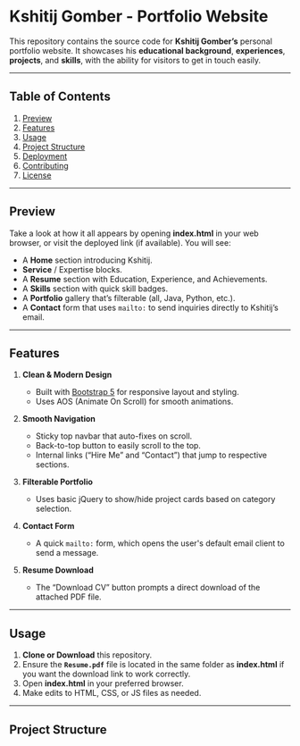 # Kshitij Gomber - Portfolio Website

This repository contains the source code for **Kshitij Gomber’s** personal portfolio website. It showcases his **educational background**, **experiences**, **projects**, and **skills**, with the ability for visitors to get in touch easily.  

---

## Table of Contents

1. [Preview](#preview)
2. [Features](#features)
3. [Usage](#usage)
4. [Project Structure](#project-structure)
5. [Deployment](#deployment)
6. [Contributing](#contributing)
7. [License](#license)

---

## Preview

Take a look at how it all appears by opening **index.html** in your web browser, or visit the deployed link (if available). You will see:
- A **Home** section introducing Kshitij.
- **Service** / Expertise blocks.
- A **Resume** section with Education, Experience, and Achievements.
- A **Skills** section with quick skill badges.
- A **Portfolio** gallery that’s filterable (all, Java, Python, etc.).
- A **Contact** form that uses `mailto:` to send inquiries directly to Kshitij’s email.

---

## Features

1. **Clean & Modern Design**  
   - Built with [Bootstrap 5](https://getbootstrap.com/) for responsive layout and styling.
   - Uses AOS (Animate On Scroll) for smooth animations.

2. **Smooth Navigation**  
   - Sticky top navbar that auto-fixes on scroll.
   - Back-to-top button to easily scroll to the top.
   - Internal links (“Hire Me” and “Contact”) that jump to respective sections.

3. **Filterable Portfolio**  
   - Uses basic jQuery to show/hide project cards based on category selection.

4. **Contact Form**  
   - A quick `mailto:` form, which opens the user's default email client to send a message.

5. **Resume Download**  
   - The “Download CV” button prompts a direct download of the attached PDF file.

---

## Usage

1. **Clone or Download** this repository.
2. Ensure the **`Resume.pdf`** file is located in the same folder as **index.html** if you want the download link to work correctly.
3. Open **index.html** in your preferred browser.
4. Make edits to HTML, CSS, or JS files as needed.

---

## Project Structure

